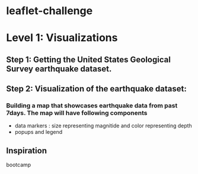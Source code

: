 # leaflet-challenge
# 
# Level 1: Visualizations

## Step 1: Getting the United States Geological Survey earthquake dataset. 
## Step 2: Visualization of the earthquake dataset:
### Building a map that showcases earthquake data from past 7days. The map will have following components
* data markers : size representing magnitide and color representing depth
* popups and legend


## Inspiration
bootcamp 
